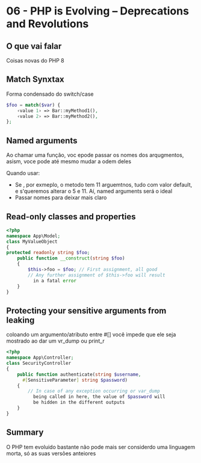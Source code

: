 # 06 - PHP is Evolving – Deprecations and Revolutions

## O que vai falar

Coisas novas do PHP 8

## Match Synxtax

Forma condensado do switch/case

````php
$foo = match($var) {
    ‹value 1› => Bar::myMethod1(),
    ‹value 2› => Bar::myMethod2(),
};
````

## Named arguments

Ao chamar uma funçâo, voc epode passar os nomes dos arqugmentos, asism, voce pode até mesmo mudar a odem deles

Quando usar:
+ Se , por exmeplo, o metodo tem 11 arguemtnos, tudo com valor default, e s'queremos alterar o 5 e 11. Aí, named  arguments será o ideal
+ Passar nomes para deixar mais claro

## Read-only classes and properties


````php
<?php
namespace App\Model;
class MyValueObject
{
protected readonly string $foo;
    public function __construct(string $foo)
    {
        $this->foo = $foo; // First assignment, all good
        // Any further assignment of $this->foo will result
          in a fatal error
    }
}
````

## Protecting your sensitive arguments from leaking

coloando um argumento/atributo entre #[] você impede que ele seja mostrado ao dar um vr_dump ou print_r

````php
<?php
namespace App\Controller;
class SecurityController
{
    public function authenticate(string $username,
      #[SensitiveParameter] string $password)
    {
        // In case of any exception occurring or var_dump
          being called in here, the value of $password will
          be hidden in the different outputs
    }
}
````

## Summary 

O PHP tem evoluido bastante não pode mais ser considerdo uma linguagem morta, só as suas versões anteiores
